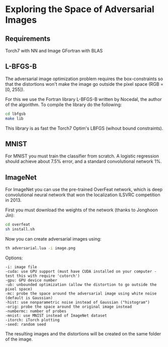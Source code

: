 # Exploring the Space of Adversarial Images

## Requirements

Torch7 with NN and Image
GFortran with BLAS

## L-BFGS-B

The adversarial image optimization problem requires the box-constraints so that the distortions won't make the image go outside the pixel space (RGB = [0, 255]).

For this we use the Fortran library L-BFGS-B written by Nocedal, the author of the algorithm. To compile the library do the following:
```bash
cd lbfgsb
make lib
```
This library is as fast the Torch7 Optim's LBFGS (wihout bound constraints).

## MNIST

For MNIST you must train the classifier from scratch. A logistic regression should achieve about 7.5% error, and a standard convolutional network 1%.

## ImageNet

For ImageNet you can use the pre-trained OverFeat network, which is deep convolutional neural network that won the localization ILSVRC competition in 2013.

First you must download the weights of the network (thanks to Jonghoon Jin):
```bash
cd overfeat
sh install.sh
```
  
Now you can create adversarial images using:
```bash
th adversarial.lua -i image.png
```

Options:
```
-i: image file
-cuda: use GPU support (must have CUDA installed on your computer - test this with require 'cutorch')
-gpu: GPU device number
-ub: unbounded optimization (allow the distortion to go outside the pixel space)
-mc: probe the space around the adversarial image using white noise (default is Gaussian)
-hist: use nonparametric noise instead of Gaussian ("histogram")
-orig: probe the space around the original image instead
-numbermc: number of probes
-mnist: use MNIST instead of ImageNet dataset
-itorch: iTorch plotting
-seed: random seed
```

The resulting images and the distortions will be created on the same folder of the image.
